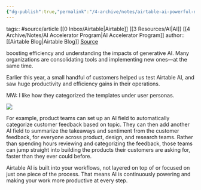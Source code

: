 ```yaml
---
{"dg-publish":true,"permalink":"/4-archive/notes/airtable-ai-powerful-new-features-to-govern-and-scale-with-ease/"}
---
```


tags:: #source/article [[0 Inbox/Airtable\|Airtable]] [[3 Resources/AI\|AI]] [[4 Archive/Notes/AI Accelerator Program\|AI Accelerator Program]]
author:: [[Airtable Blog\|Airtable Blog]]
[Source](https://blog.airtable.com/new-enterprise-features-to-govern-and-scale/?utm_ID=recVmRgLtijrlDgrw&utm_source=lifecycle_team&utm_medium=email&utm_campaign=it_ss_ss_newsletter-whats-new&utm_content=email_2309_v1_control&utm_extra2=701PE000001CHkVYAW&utm_extra5=0-90D_active)

boosting efficiency and understanding the impacts of generative AI. Many organizations are consolidating tools and implementing new ones—at the same time.

Earlier this year, a small handful of customers helped us test Airtable AI, and saw huge productivity and efficiency gains in their operations.

MW: I like how they categorized the templates under user personas.

![](https://blog.airtable.com/content/images/size/w1000/2023/08/Final-AI-Onboarding.png)

For example, product teams can set up an AI field to automatically categorize customer feedback based on topic. They can then add another AI field to summarize the takeaways and sentiment from the customer feedback, for everyone across product, design, and research teams. Rather than spending hours reviewing and categorizing the feedback, those teams can jump straight into building the products their customers are asking for, faster than they ever could before.

Airtable AI is built into your workflows, not layered on top of or focused on just one piece of the process. That means AI is continuously powering and making your work more productive at every step.
